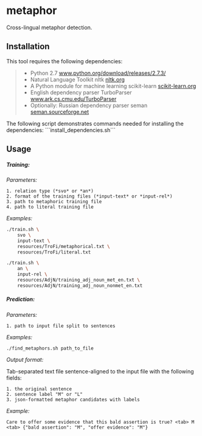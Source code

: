 metaphor
========

Cross-lingual metaphor detection.


Installation
-------
  
  This tool requires the following dependencies:
  <blockquote>
  <ul>
  <li>
    Python 2.7  <a href="http://www.python.org/download/releases/2.7.3/">www.python.org/download/releases/2.7.3/</a>
  </li> 
  <li>
    Natural Language Toolkit nltk <a href="http://nltk.org">nltk.org</a>
  </li> 
  <li>
    A Python module for machine learning scikit-learn <a href="http://scikit-learn.org">scikit-learn.org</a>
  </li> 
  <li>
    English dependency parser TurboParser <a href="https://www.ark.cs.cmu.edu/TurboParser">www.ark.cs.cmu.edu/TurboParser</a>
  </li> 
    <li>
    Optionally: Russian dependency parser seman <a href="http://seman.sourceforge.net/">seman.sourceforge.net</a>
  </li> 
  </ul>
  </blockquote>
  The following script demonstrates commands needed for installing the dependencies: ```install_dependencies.sh```


Usage
-------

##### Training: 


   *Parameters:*

    1. relation type (*svo* or *an*)
    2. format of the training files (*input-text* or *input-rel*)
    3. path to metaphoric training file
    4. path to literal training file

   *Examples:*

```sh
./train.sh \
    svo \
    input-text \
    resources/TroFi/metaphorical.txt \
    resources/TroFi/literal.txt
```

```sh
./train.sh \
    an \
    input-rel \
    resources/AdjN/training_adj_noun_met_en.txt \
    resources/AdjN/training_adj_noun_nonmet_en.txt
```

##### Prediction: 


   *Parameters:*

    1. path to input file split to sentences

   *Examples:*

```
./find_metaphors.sh path_to_file                       
```

   *Output format:*

   Tab-separated text file sentence-aligned to the input file with the following fields:

    1. the original sentence
    2. sentence label "M" or "L"
    3. json-formatted metaphor candidates with labels

   *Example:*

```
Care to offer some evidence that this bald assertion is true? <tab> M <tab> {"bald assertion": "M", "offer evidence": "M"}
```

